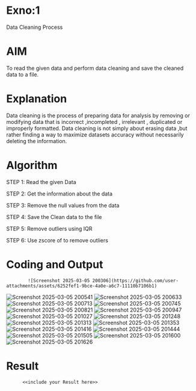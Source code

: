 # Exno:1
Data Cleaning Process

# AIM
To read the given data and perform data cleaning and save the cleaned data to a file.

# Explanation
Data cleaning is the process of preparing data for analysis by removing or modifying data that is incorrect ,incompleted , irrelevant , duplicated or improperly formatted. Data cleaning is not simply about erasing data ,but rather finding a way to maximize datasets accuracy without necessarily deleting the information.

# Algorithm
STEP 1: Read the given Data

STEP 2: Get the information about the data

STEP 3: Remove the null values from the data

STEP 4: Save the Clean data to the file

STEP 5: Remove outliers using IQR

STEP 6: Use zscore of to remove outliers

# Coding and Output
            ![Screenshot 2025-03-05 200306](https://github.com/user-attachments/assets/6252fef1-9bce-4a0e-a6c7-11110b7106b1)
![Screenshot 2025-03-05 200541](https://github.com/user-attachments/assets/19d76b92-1f8c-477b-8b60-2016dfdc2896)
![Screenshot 2025-03-05 200633](https://github.com/user-attachments/assets/2d9990a7-b4d0-4390-bba3-03e0093ad9c0)
![Screenshot 2025-03-05 200713](https://github.com/user-attachments/assets/25044efc-2e76-4ce0-a65b-8d2b6657f48b)
![Screenshot 2025-03-05 200745](https://github.com/user-attachments/assets/775882a2-5fa4-4e67-a9e2-1565550caf09)
![Screenshot 2025-03-05 200821](https://github.com/user-attachments/assets/e027c4a9-5375-43a4-ae40-553887d81056)
![Screenshot 2025-03-05 200947](https://github.com/user-attachments/assets/5bbb992d-96a5-4e89-9a03-9b26eb0bf001)
![Screenshot 2025-03-05 201027](https://github.com/user-attachments/assets/fa6bfa87-0349-46fe-b62a-91ecbffbb245)
![Screenshot 2025-03-05 201248](https://github.com/user-attachments/assets/3c0ce181-ad25-44a7-82ab-505d6d83ec25)
![Screenshot 2025-03-05 201313](https://github.com/user-attachments/assets/25d025a1-d274-48bd-8c37-99610e1ec1d6)
![Screenshot 2025-03-05 201353](https://github.com/user-attachments/assets/014ce87a-34a5-4cfc-9f05-1bfd465ce3bd)
![Screenshot 2025-03-05 201416](https://github.com/user-attachments/assets/448314ae-fe52-4336-a563-47a7d8ac5d60)
![Screenshot 2025-03-05 201444](https://github.com/user-attachments/assets/f08cbd97-24b7-4841-bbcd-e3908be854c3)
![Screenshot 2025-03-05 201505](https://github.com/user-attachments/assets/7245c020-c0d0-4d4b-8925-feab9b4dce7d)
![Screenshot 2025-03-05 201600](https://github.com/user-attachments/assets/33f941c2-ccb6-4a83-b56e-8e7222bd621e)
![Screenshot 2025-03-05 201626](https://github.com/user-attachments/assets/a903fef9-c148-4e79-8dfc-d32854323977)

# Result
          <<include your Result here>>
